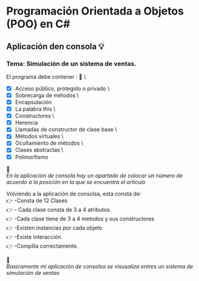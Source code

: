 # Programación Orientada a Objetos (POO) en C#
## Aplicación den consola :bulb:
### Tema: Simulación de un sistema de ventas.  
El programa debe contener : :notebook_with_decorative_cover:  \
-[x] Acceso público, protegido o privado \
-[x] Sobrecarga de métodos \ 
-[x] Encapsulación 
-[x] La palabra this  \
-[x] Constructores \ 
-[x] Herencia  
-[x] Llamadas de constructor de clase base  \
-[x] Métodos virtuales \ 
-[x] Ocultamiento de métodos  \
-[x] Clases abstractas \
-[x] Polimorfismo 

:file_folder: \
*En la aplicación de consola hay un apartado de colocar un número de acuerdo a la posición en la que se encuentra el artículo*

Volviendo a la aplicación de consolsa, esta consta de: \
:point_right: -Consta de 12 Clases  \
:point_right: - Cada clase consta de 3 a 4 atributos. \
:point_right: -Cada clase tiene de 3 a 4 metodos y sus constructores \
:point_right: -Existen instancias por cada objeto \
:point_right: -Existe interacción. \
:point_right: -Complila correctamente.  

:file_folder: \
*Basicamente mi aplicación de consolsa se visusaliza entres un sistema de simulación de ventas*
